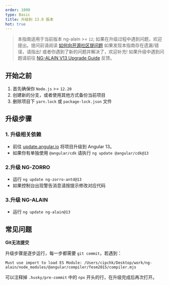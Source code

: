 ```yaml
---
order: 1000
type: Basic
title: 升级到 13.0 版本
hot: true
---
```


> 本指南适用于当前版本 ng-alain >= `12`;
> 如果在升级过程中遇到问题，欢迎提出。提问前请阅读 [如何向开源社区提问题](https://github.com/seajs/seajs/issues/545)
> 如果发现本指南存在遗漏/错误，请指出!
> 或者你遇到了新的问题并解决了，欢迎补充!
> 如果升级中遇到问题请前往 [NG-ALAIN V13 Upgrade Guide](https://github.com/ng-alain/ng-alain/issues/2174) 反馈。

## 开始之前

1. 首先确保你 `Node.js` >= `12.20`
2. 创建新的分支，或者使用其他方式备份当前项目
3. 删除项目下 `yarn.lock` 或 `package-lock.json` 文件

## 升级步骤

### 1. 升级相关依赖

- 前往 [update.angular.io](https://update.angular.io/?v=12.0-13.0) 将项目升级到 Angular 13。
- 如果你有单独使用 `@angular/cdk` 请执行 `ng update @angular/cdk@13`

### 2.升级 NG-ZORRO

- 运行 `ng update ng-zorro-antd@13`
- 如果控制台出现警告消息请按提示修改对应代码

### 3.升级 NG-ALAIN

- 运行 `ng update ng-alain@13`

## 常见问题

**Git无法提交**

升级步骤是逐步运行，每一步都需要 `git commit`，若遇到：

```
Must use import to load ES Module: /Users/cipchk/Desktop/work/ng-alain/node_modules/@angular/compiler/fesm2015/compiler.mjs
```

可以注释掉 `.husky/pre-commit` 中的 `npx` 开头的行，在升级完成后再次打开。
